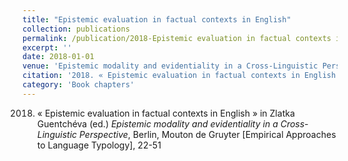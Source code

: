 ```yaml
---
title: "Epistemic evaluation in factual contexts in English"
collection: publications
permalink: /publication/2018-Epistemic evaluation in factual contexts in English
excerpt: ''
date: 2018-01-01
venue: 'Epistemic modality and evidentiality in a Cross-Linguistic Perspective'
citation: '2018. « Epistemic evaluation in factual contexts in English » in Zlatka Guentchéva (ed.) <i>Epistemic modality and evidentiality in a Cross-Linguistic Perspective</i>, Berlin, Mouton de Gruyter [Empirical Approaches to Language Typology], 22-51'
category: 'Book chapters'
---
```

2018. « Epistemic evaluation in factual contexts in English » in Zlatka Guentchéva (ed.) <i>Epistemic modality and evidentiality in a Cross-Linguistic Perspective</i>, Berlin, Mouton de Gruyter [Empirical Approaches to Language Typology], 22-51